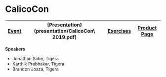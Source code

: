 # CalicoCon

| [Event](https://sched.co/Uk9r) | [Presentation](presentation/CalicoCon\ 2019.pdf) | [Exercises](https://github.com/jovalle/calicocon-2019) | [Product Page](https://projectcalico.org) |
| - | - | - | - |

**Speakers**
* Jonathan Sabo, Tigera
* Karthik Prabhakar, Tigera
* Brandon Josza, Tigera